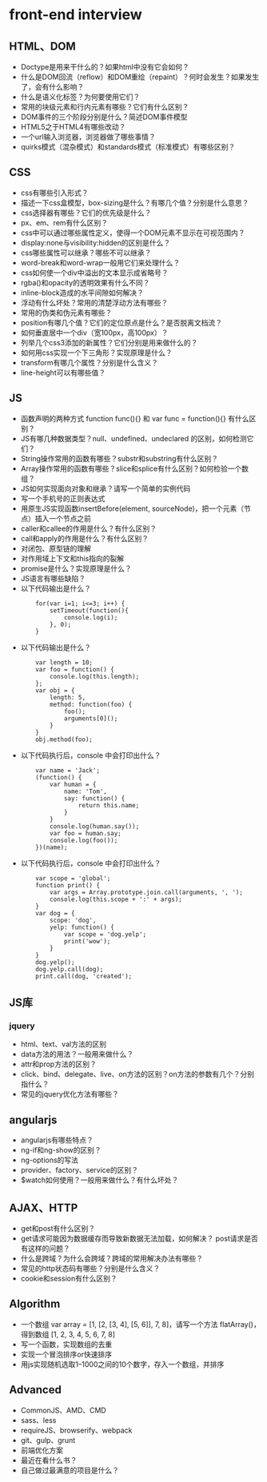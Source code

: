 # front-end interview

## HTML、DOM

* Doctype是用来干什么的？如果html中没有它会如何？
* 什么是DOM回流（reflow）和DOM重绘（repaint）？何时会发生？如果发生了，会有什么影响？
* 什么是语义化标签？为何要使用它们？
* 常用的块级元素和行内元素有哪些？它们有什么区别？
* DOM事件的三个阶段分别是什么？简述DOM事件模型
* HTML5之于HTML4有哪些改动？
* 一个url输入浏览器，浏览器做了哪些事情？
* quirks模式（混杂模式）和standards模式（标准模式）有哪些区别？

## CSS

* css有哪些引入形式？
* 描述一下css盒模型，box-sizing是什么？有哪几个值？分别是什么意思？
* css选择器有哪些？它们的优先级是什么？
* px、em、rem有什么区别？
* css中可以通过哪些属性定义，使得一个DOM元素不显示在可视范围内？
* display:none与visibility:hidden的区别是什么？
* css哪些属性可以继承？哪些不可以继承？
* word-break和word-wrap一般用它们来处理什么？
* css如何使一个div中溢出的文本显示成省略号？
* rgba()和opacity的透明效果有什么不同？
* inline-block造成的水平间隙如何解决？
* 浮动有什么坏处？常用的清楚浮动方法有哪些？
* 常用的伪类和伪元素有哪些？
* position有哪几个值？它们的定位原点是什么？是否脱离文档流？
* 如何垂直居中一个div（宽100px，高100px）？
* 列举几个css3添加的新属性？它们分别是用来做什么的？
* 如何用css实现一个下三角形？实现原理是什么？
* transform有哪几个属性？分别是什么含义？
* line-height可以有哪些值？

## JS

* 函数声明的两种方式 function func(){} 和 var func = function(){} 有什么区别？
* JS有哪几种数据类型？null、undefined、undeclared 的区别，如何检测它们？
* String操作常用的函数有哪些？substr和substring有什么区别？
* Array操作常用的函数有哪些？slice和splice有什么区别？如何检验一个数组？
* JS如何实现面向对象和继承？请写一个简单的实例代码
* 写一个手机号的正则表达式
* 用原生JS实现函数insertBefore(element, sourceNode)，把一个元素（节点）插入一个节点之前
* caller和callee的作用是什么？有什么区别？
* call和apply的作用是什么？有什么区别？
* 对闭包、原型链的理解
* 对作用域上下文和this指向的裂解
* promise是什么？实现原理是什么？
* JS语言有哪些缺陷？
* 以下代码输出是什么？
    ```
        for(var i=1; i<=3; i++) {
            setTimeout(function(){
                console.log(i);
            }, 0);
        }
    ```
* 以下代码输出是什么？
    ```
        var length = 10;
        var foo = function() {
            console.log(this.length);
        };
        var obj = {
            length: 5,
            method: function(foo) {
                foo();
                arguments[0]();
            }
        }
        obj.method(foo);
    ```
* 以下代码执行后，console 中会打印出什么？
    ```
        var name = 'Jack';
        (function() {
            var human = {
                name: 'Tom',
                say: function() {
                    return this.name;
                }
            }
            console.log(human.say());
            var foo = human.say;
            console.log(foo());
        })(name);
    ```
* 以下代码执行后，console 中会打印出什么？
    ```
        var scope = 'global';
        function print() {
            var args = Array.prototype.join.call(arguments, ', ');
            console.log(this.scope + ':' + args);
        }
        var dog = {
            scope: 'dog',
            yelp: function() {
                var scope = 'dog.yelp';
                print('wow');
            }
        }
        dog.yelp();
        dog.yelp.call(dog);
        print.call(dog, 'created');
    ```

## JS库

### jquery

* html、text、val方法的区别
* data方法的用法？一般用来做什么？
* attr和prop方法的区别？
* click、bind、delegate、live、on方法的区别？on方法的参数有几个？分别指什么？
* 常见的jquery优化方法有哪些？

## angularjs

* angularjs有哪些特点？
* ng-if和ng-show的区别？
* ng-options的写法
* provider、factory、service的区别？
* $watch如何使用？一般用来做什么？有什么坏处？

## AJAX、HTTP

* get和post有什么区别？
* get请求可能因为数据缓存而导致新数据无法加载，如何解决？ post请求是否有这样的问题？
* 什么是跨域？为什么会跨域？跨域的常用解决办法有哪些？
* 常见的http状态码有哪些？分别是什么含义？
* cookie和session有什么区别？

## Algorithm

* 一个数组 var array = [1, [2, [3, 4], [5, 6]], 7, 8]，请写一个方法 flatArray()，得到数组 [1, 2, 3, 4, 5, 6, 7, 8]
* 写一个函数，实现数组的去重
* 实现一个冒泡排序or快速排序
* 用js实现随机选取1–1000之间的10个数字，存入一个数组，并排序

## Advanced

* CommonJS、AMD、CMD
* sass、less
* requireJS、browserify、webpack
* git、gulp、grunt
* 前端优化方案
* 最近在看什么书？
* 自己做过最满意的项目是什么？






